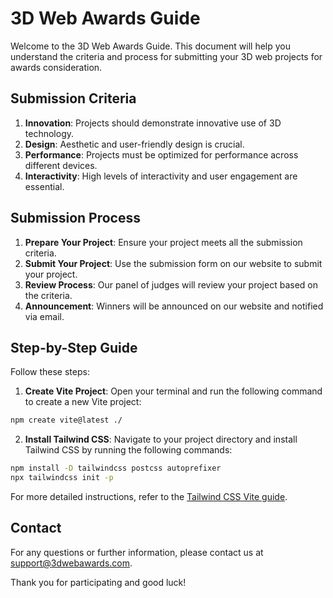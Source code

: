 # 3D Web Awards Guide

Welcome to the 3D Web Awards Guide. This document will help you understand the criteria and process for submitting your 3D web projects for awards consideration.

## Submission Criteria

1. **Innovation**: Projects should demonstrate innovative use of 3D technology.
2. **Design**: Aesthetic and user-friendly design is crucial.
3. **Performance**: Projects must be optimized for performance across different devices.
4. **Interactivity**: High levels of interactivity and user engagement are essential.

## Submission Process

1. **Prepare Your Project**: Ensure your project meets all the submission criteria.
2. **Submit Your Project**: Use the submission form on our website to submit your project.
3. **Review Process**: Our panel of judges will review your project based on the criteria.
4. **Announcement**: Winners will be announced on our website and notified via email.

## Step-by-Step Guide

Follow these steps:

1. **Create Vite Project**: Open your terminal and run the following command to create a new Vite project:

  ```sh
  npm create vite@latest ./
  ```
2. **Install Tailwind CSS**: Navigate to your project directory and install Tailwind CSS by running the following commands:

  ```sh
  npm install -D tailwindcss postcss autoprefixer
  npx tailwindcss init -p
  ```
For more detailed instructions, refer to the [Tailwind CSS Vite guide](https://tailwindcss.com/docs/guides/vite).



## Contact

For any questions or further information, please contact us at [support@3dwebawards.com](mailto:support@3dwebawards.com).

Thank you for participating and good luck!
